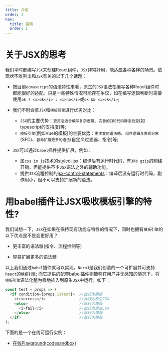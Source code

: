 ```yaml
---
title: 介绍
order: 1
nav:
  title: 指南
  order: 1
---
```


# 关于JSX的思考

我们平时都编写`JSX`来创建React组件，`JSX`非常好用，能适应各种各样的场景。依现状不难列出和`JSX`有关的以下几个话题：

* 按目前`ecmascript`的语法特性来看，原生的`JSX`语法在编写各种React组件时都能很好的适配。只是一些特殊情况可能存在争议，如在编写逻辑判断时需要使用`ok ? <i>ok</i> : <i>no</i>`或`ok && <i>ok</i>`;

* 我们不时会拿`JSX`和`模板引擎`进行优劣对比：

  * `JSX`的主要优势：`更灵活适合编写复杂逻辑`、`完善的IDE代码静态检查`(如typescript的支持度)等;
  * `模板引擎`(例如Vue的模板)的主要优势：`更丰富的语法糖`、`组件逻辑与表现分离`(SFC)、`容易扩展更多的语法`(自定义过滤器、指令)等;


* `JSX`可以通过`babel`插件提供扩展，例如：

  * 属`css in js`技术的[styled-jsx](https://github.com/zeit/styled-jsx)：编译后有运行时代码，有`3kb gzip`的网络开销，但能提供不少`JSX`语法之外的辅助功能。
  * 提供`JSX`流程控制的[jsx-control-statements](https://github.com/AlexGilleran/jsx-control-statements)：编译后没有运行时代码，副作用小，但不可以支持扩展新的语法。

# 用babel插件让JSX吸收模板引擎的特性?

我们试想一下，`JSX`在如果在保持现有功能与特性的情况下，同时也拥有`模板引擎`的以下优点是不是会更好用？

* 更丰富的语法糖(指令、流程控制等)

* 容易扩展更多的语法糖

以上我们通过`babel`插件就可以实现。`NornJ`是我们创造的一个可扩展并可支持`React`的`模板引擎`; 而它提供的[配套babel插件](https://github.com/joe-sky/nornj/blob/master/packages/babel-plugin-nornj-in-jsx/README.md)则能够在用户并无感知的情况下，将`模板引擎`语法化整为零地插入到原生`JSX`中运行，如下：

```js
const test = props => (
  <if condition={props.isTest}>  //此行为模板
    <i>success</i>               //此行为原生JSX
    <else>                       //此行为模板
      <i>fail</i>                //此行为原生JSX
    </else>                      //此行为模板
  </if>                          //此行为模板
);
```

下面的是一个在线可运行实例：

* [在线Playground(codesandbox)](https://codesandbox.io/s/z2nj54r3wx)

<!-- # NornJ有哪些主要的语法糖

# 这些语法糖是如何工作的

# 扩展新的语法糖

# NornJ其实是个完整的模板引擎 -->